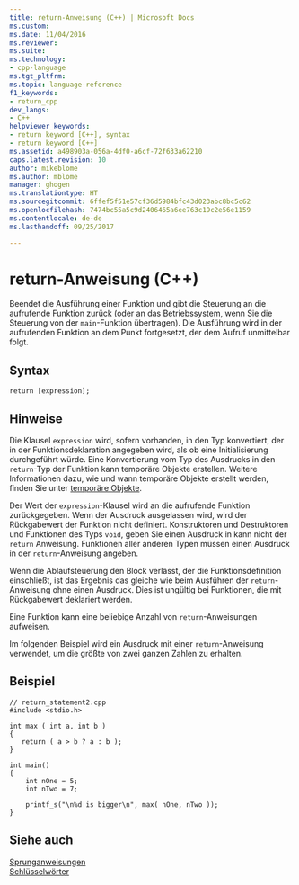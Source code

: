 ```yaml
---
title: return-Anweisung (C++) | Microsoft Docs
ms.custom: 
ms.date: 11/04/2016
ms.reviewer: 
ms.suite: 
ms.technology:
- cpp-language
ms.tgt_pltfrm: 
ms.topic: language-reference
f1_keywords:
- return_cpp
dev_langs:
- C++
helpviewer_keywords:
- return keyword [C++], syntax
- return keyword [C++]
ms.assetid: a498903a-056a-4df0-a6cf-72f633a62210
caps.latest.revision: 10
author: mikeblome
ms.author: mblome
manager: ghogen
ms.translationtype: HT
ms.sourcegitcommit: 6ffef5f51e57cf36d5984bfc43d023abc8bc5c62
ms.openlocfilehash: 7474bc55a5c9d2406465a6ee763c19c2e56e1159
ms.contentlocale: de-de
ms.lasthandoff: 09/25/2017

---
```

# <a name="return-statement-c"></a>return-Anweisung (C++)
Beendet die Ausführung einer Funktion und gibt die Steuerung an die aufrufende Funktion zurück (oder an das Betriebssystem, wenn Sie die Steuerung von der `main`-Funktion übertragen). Die Ausführung wird in der aufrufenden Funktion an dem Punkt fortgesetzt, der dem Aufruf unmittelbar folgt.  
  
## <a name="syntax"></a>Syntax  
  
```  
return [expression];  
```  
  
## <a name="remarks"></a>Hinweise  
 Die Klausel `expression` wird, sofern vorhanden, in den Typ konvertiert, der in der Funktionsdeklaration angegeben wird, als ob eine Initialisierung durchgeführt würde. Eine Konvertierung vom Typ des Ausdrucks in den `return`-Typ der Funktion kann temporäre Objekte erstellen. Weitere Informationen dazu, wie und wann temporäre Objekte erstellt werden, finden Sie unter [temporäre Objekte](../cpp/temporary-objects.md).  
  
 Der Wert der `expression`-Klausel wird an die aufrufende Funktion zurückgegeben. Wenn der Ausdruck ausgelassen wird, wird der Rückgabewert der Funktion nicht definiert. Konstruktoren und Destruktoren und Funktionen des Typs `void`, geben Sie einen Ausdruck in kann nicht der `return` Anweisung. Funktionen aller anderen Typen müssen einen Ausdruck in der `return`-Anweisung angeben.  
  
 Wenn die Ablaufsteuerung den Block verlässt, der die Funktionsdefinition einschließt, ist das Ergebnis das gleiche wie beim Ausführen der `return`-Anweisung ohne einen Ausdruck. Dies ist ungültig bei Funktionen, die mit Rückgabewert deklariert werden.  
  
 Eine Funktion kann eine beliebige Anzahl von `return`-Anweisungen aufweisen.  
  
 Im folgenden Beispiel wird ein Ausdruck mit einer `return`-Anweisung verwendet, um die größte von zwei ganzen Zahlen zu erhalten.  
  
## <a name="example"></a>Beispiel  
  
```  
// return_statement2.cpp  
#include <stdio.h>  
  
int max ( int a, int b )  
{  
   return ( a > b ? a : b );  
}  
  
int main()  
{  
    int nOne = 5;  
    int nTwo = 7;  
  
    printf_s("\n%d is bigger\n", max( nOne, nTwo ));  
}  
```  
  
## <a name="see-also"></a>Siehe auch  
 [Sprunganweisungen](../cpp/jump-statements-cpp.md)   
 [Schlüsselwörter](../cpp/keywords-cpp.md)
